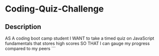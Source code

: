 # Coding-Quiz-Challenge
## Description
AS A coding boot camp student I WANT to take a timed quiz on JavaScript fundamentals that stores high scores SO THAT I can gauge my progress compared to my peers ```
